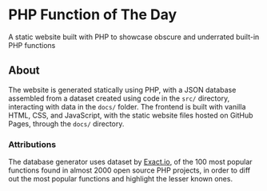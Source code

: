 # PHP Function of The Day

A static website built with PHP to showcase obscure and underrated built-in PHP functions

## About

The website is generated statically using PHP, with a JSON database assembled from a dataset created using code in the `src/` directory, interacting with data in the `docs/` folder.
The frontend is built with vanilla HTML, CSS, and JavaScript, with the static website files hosted on GitHub Pages, through the `docs/` directory.

### Attributions

The database generator uses dataset by [Exact.io](https://www.exakat.io/en/top-100-php-functions), of the 100 most popular functions 
found in almost 2000 open source PHP projects, in order to diff out the most popular functions and highlight the lesser known ones.
